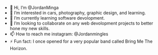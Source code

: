 - 👋 Hi, I’m @JordanMinga
- 👀 I’m interested in cars, photography, graphic design, and learning.
- 🌱 I’m currently learning software devolopment.
- 💞️ I’m looking to collaborate on any web devolopment projects to better hone my new skills.
- 📫 How to reach me instagram: @Jordanmingles 
- ⚡ Fun fact: I once opened for a very popular band called Bring Me The Horizon.

<!---
JordanMinga/JordanMinga is a ✨ special ✨ repository because its `README.md` (this file) appears on your GitHub profile.
You can click the Preview link to take a look at your changes.
--->
